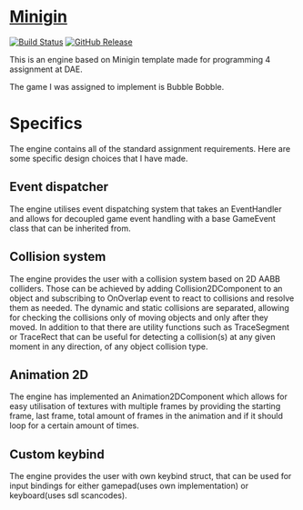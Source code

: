 # [Minigin](https://github.com/OleksandrHlebov/Bubble-Bobble)

[![Build Status](https://github.com/avadae/minigin/actions/workflows/msbuild.yml/badge.svg)](https://github.com/avadae/msbuild/actions)
[![GitHub Release](https://img.shields.io/github/v/release/avadae/minigin?logo=github&sort=semver)](https://github.com/avadae/minigin/releases/latest)

This is an engine based on Minigin template made for programming 4 assignment at DAE.

The game I was assigned to implement is Bubble Bobble.

# Specifics
The engine contains all of the standard assignment requirements. Here are some specific design choices that I have made.

## Event dispatcher
The engine utilises event dispatching system that takes an EventHandler and allows for decoupled game event handling with a base GameEvent class that can be inherited from.

## Collision system
The engine provides the user with a collision system based on 2D AABB colliders. Those can be achieved by adding Collision2DComponent to an object 
and subscribing to OnOverlap event to react to collisions and resolve them as needed. The dynamic and static collisions are separated, allowing for checking the collisions only of moving objects and only after they moved.
In addition to that there are utility functions such as TraceSegment or TraceRect that can be useful for detecting a collision(s) at any given moment in any direction, of any object collision type.

## Animation 2D
The engine has implemented an Animation2DComponent which allows for easy utilisation of textures with multiple frames by providing the starting frame, last frame, total amount of frames in the animation and
 if it should loop for a certain amount of times.

## Custom keybind
The engine provides the user with own keybind struct, that can be used for input bindings for either gamepad(uses own implementation) or keyboard(uses sdl scancodes).